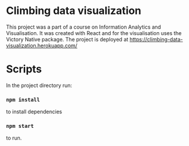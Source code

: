 # Climbing data visualization

This project was a part of a course on Information Analytics and Visualisation. It was created with React and for the visualisation uses the Victory Native package. The project is deployed at https://climbing-data-visualization.herokuapp.com/

# Scripts

In the project directory run:

### `npm install`

to install dependencies

### `npm start`

to run.
